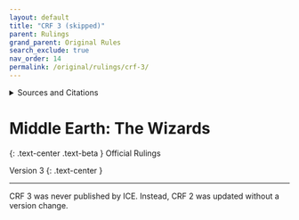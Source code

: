```yaml
---
layout: default
title: "CRF 3 (skipped)"
parent: Rulings
grand_parent: Original Rules
search_exclude: true
nav_order: 14
permalink: /original/rulings/crf-3/
---
```


<details>
<summary>Sources and Citations</summary>
None
</details>

# Middle Earth: The Wizards

{: .text-center .text-beta }
Official Rulings

Version 3
{: .text-center }

---

CRF 3 was never published by ICE. Instead, CRF 2 was updated without a version change.
